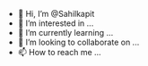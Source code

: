 - 👋 Hi, I’m @Sahilkapit
- 👀 I’m interested in ...
- 🌱 I’m currently learning ...
- 💞️ I’m looking to collaborate on ...
- 📫 How to reach me ...

<!---
Sahilkapit/Sahilkapit is a ✨ special ✨ repository because its `README.md` (this file) appears on your GitHub profile.
You can click the Preview link to take a look at your changes.
--->

